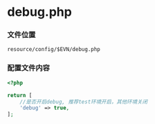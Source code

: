 # debug.php

### 文件位置
```
resource/config/$EVN/debug.php
```

### 配置文件内容

````php
<?php

return [
    //是否开启debug, 推荐test环境开启，其他环境关闭
    'debug' => true,
];
````